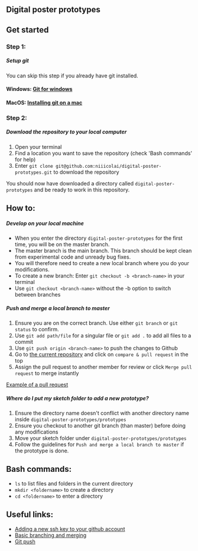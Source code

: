 ## Digital poster prototypes

## Get started

### Step 1: 

##### Setup git
You can skip this step if you already have git installed.

#### Windows: [Git for windows](https://gitforwindows.org/)
#### MacOS: [Installing git on a mac](https://gist.github.com/derhuerst/1b15ff4652a867391f03#installing-git-on-a-mac)

### Step 2:

##### Download the repository to your local computer

1. Open your terminal
2. Find a location you want to save the repository (check 'Bash commands' for help)
3. Enter `git clone git@github.com:niiicolai/digital-poster-prototypes.git` to download the repository

You should now have downloaded a directory called `digital-poster-prototypes` and be ready to work in this repository.

## How to:

##### Develop on your local machine

- When you enter the directory `digital-poster-prototypes` for the first time, you will be on the master branch.
- The master branch is the main branch. This branch should be kept clean from experimental code and unready bug fixes.
- You will therefore need to create a new local branch where you do your modifications.
- To create a new branch: Enter `git checkout -b <branch-name>` in your terminal
- Use `git checkout <branch-name>` without the -b option to switch between branches

##### Push and merge a local branch to master

1. Ensure you are on the correct branch. Use either `git branch` or `git status` to confirm.
2. Use `git add path/file` for a singular file or `git add .` to add all files to a commit
3. Use `git push origin <branch-name>` to push the changes to Github
4. Go to [the current repository](https://github.com/niiicolai/digital-poster-prototypes) and click on `compare & pull request` in the top
5. Assign the pull request to another member for review or click `Merge pull request` to merge instantly

[Example of a pull request](https://github.com/niiicolai/digital-poster-prototypes/pull/1)

##### Where do I put my sketch folder to add a new prototype?
1. Ensure the directory name doesn't conflict with another directory name inside `digital-poster-prototypes/prototypes`
2. Ensure you checkout to another git branch (than master) before doing any modifications
3. Move your sketch folder under `digital-poster-prototypes/prototypes`
4. Follow the guidelines for `Push and merge a local branch to master` if the prototype is done.

## Bash commands: 
- `ls` to list files and folders in the current directory 
- `mkdir <foldername>` to create a directory
- `cd <foldername>` to enter a directory

## Useful links:
- [Adding a new ssh key to your github account](https://help.github.com/en/articles/adding-a-new-ssh-key-to-your-github-account)
- [Basic branching and merging](https://git-scm.com/book/en/v2/Git-Branching-Basic-Branching-and-Merging)
- [Git push](https://www.atlassian.com/git/tutorials/syncing/git-push)
